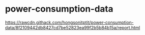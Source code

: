# power-consumption-data
https://rawcdn.githack.com/hongsonitptit/power-consumption-data/8f2109442db8427cd7be52823ea99f2b5b84b15a/report.html